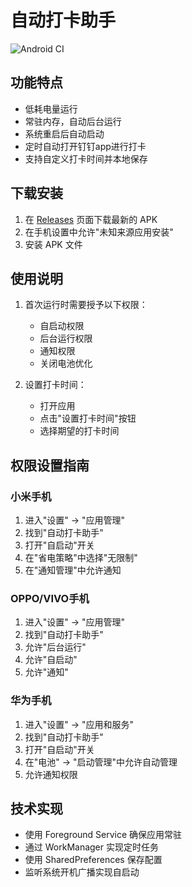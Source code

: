 # 自动打卡助手

![Android CI](https://github.com/[你的用户名]/[仓库名]/workflows/Android%20CI/badge.svg)

## 功能特点
- 低耗电量运行
- 常驻内存，自动后台运行
- 系统重启后自动启动
- 定时自动打开钉钉app进行打卡
- 支持自定义打卡时间并本地保存

## 下载安装
1. 在 [Releases](https://github.com/[你的用户名]/[仓库名]/releases) 页面下载最新的 APK
2. 在手机设置中允许"未知来源应用安装"
3. 安装 APK 文件

## 使用说明
1. 首次运行时需要授予以下权限：
   - 自启动权限
   - 后台运行权限
   - 通知权限
   - 关闭电池优化

2. 设置打卡时间：
   - 打开应用
   - 点击"设置打卡时间"按钮
   - 选择期望的打卡时间

## 权限设置指南
### 小米手机
1. 进入"设置" -> "应用管理"
2. 找到"自动打卡助手"
3. 打开"自启动"开关
4. 在"省电策略"中选择"无限制"
5. 在"通知管理"中允许通知

### OPPO/VIVO手机
1. 进入"设置" -> "应用管理"
2. 找到"自动打卡助手"
3. 允许"后台运行"
4. 允许"自启动"
5. 允许"通知"

### 华为手机
1. 进入"设置" -> "应用和服务"
2. 找到"自动打卡助手"
3. 打开"自启动"开关
4. 在"电池" -> "启动管理"中允许自动管理
5. 允许通知权限

## 技术实现
- 使用 Foreground Service 确保应用常驻
- 通过 WorkManager 实现定时任务
- 使用 SharedPreferences 保存配置
- 监听系统开机广播实现自启动
